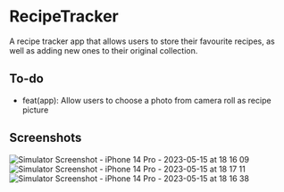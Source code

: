 # RecipeTracker
A recipe tracker app that allows users to store their favourite recipes, as well as adding new ones to their original collection.

## To-do
- feat(app): Allow users to choose a photo from camera roll as recipe picture

## Screenshots

![Simulator Screenshot - iPhone 14 Pro - 2023-05-15 at 18 16 09](https://github.com/campbell-wang/RecipeTracker/assets/80505790/926916c4-c9be-429a-8d81-37b3fd077315)
![Simulator Screenshot - iPhone 14 Pro - 2023-05-15 at 18 17 11](https://github.com/campbell-wang/RecipeTracker/assets/80505790/b63c6f89-c1dc-48b9-87b4-13fb5fdefa79)
![Simulator Screenshot - iPhone 14 Pro - 2023-05-15 at 18 16 38](https://github.com/campbell-wang/RecipeTracker/assets/80505790/03c266a8-3648-4f00-a12b-c090e84962d3)

